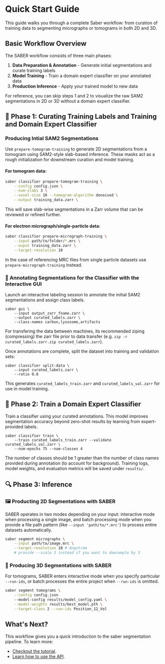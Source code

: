 # Quick Start Guide

This guide walks you through a complete Saber workflow: from curation of training data to segmenting micrographs or tomograms in both 2D and 3D.

## Basic Workflow Overview

The SABER workflow consists of three main phases:

1. **Data Preparation & Annotation** - Generate initial segmentations and curate training labels
2. **Model Training** - Train a domain expert classifier on your annotated data
3. **Production Inference** - Apply your trained model to new data

For reference, you can skip steps 1 and 2 to visualize the raw SAM2 segmentations in 2D or 3D without a domain expert classifier. 

## 🧩 Phase 1: Curating Training Labels and Training and Domain Expert Classifier 

### Producing Intial SAM2 Segmentations
Use `prepare-tomogram-training` to generate 2D segmentations from a tomogram using SAM2-style slab-based inference. These masks act as a rough initialization for downstream curation and model training.

#### For tomogram data:
```bash
saber classifier prepare-tomogram-training \
    --config config.json \
    --num-slabs 3 \
    --voxel-size 10 --tomogram-algorithm denoised \
    --output training_data.zarr \
```
This will save slab-wise segmentations in a Zarr volume that can be reviewed or refined further.

#### For electron micrograph/single-particle data:
```bash
saber classifier prepare-micrograph-training \
    --input path/to/folder/*.mrc \
    --ouput training_data.zarr \
    --target-resolution 10 
```

In the case of referencing MRC files from single particle datasets use `prepare-micrograph-training` instead. 

### 🎨 Annotating Segmentations for the Classifier with the Interactive GUI

Launch an interactive labeling session to annotate the initial SAM2 segmentations and assign class labels.
```
saber gui \
    --input output_zarr_fname.zarr \
    --output curated_labels.zarr \
    --class-names carbon,lysosome,artifacts
```

For transfering the data between machines, its recommended ziping (compressing) the zarr file prior to data transfer (e.g. `zip -r curated_labels.zarr.zip curated_labels.zarr`).

Once annotations are complete, split the dataset into training and validation sets:

```
saber classifier split-data \
    --input curated_labels.zarr \
    --ratio 0.8
```
This generates `curated_labels_train.zarr` and `curated_labels_val.zarr` for use in model training.

## 🧠 Phase 2: Train a Domain Expert Classifier

Train a classifier using your curated annotations. This model improves segmentation accuracy beyond zero-shot results by learning from expert-provided labels.
```
saber classifier train \
    --train curated_labels_train.zarr --validate curated_labels_val.zarr \
    --num-epochs 75 --num-classes 4 
```
The number of classes should be 1 greater than the number of class names provided during annotation (to account for background).
Training logs, model weights, and evaluation metrics will be saved under `results/`.

## 🔍 Phase 3: Inference

### 🖼️ Producting 2D Segmentations with SABER

SABER operates in two modes depending on your input: interactive mode when processing a single image, and batch processing mode when you provide a file path pattern (like `--input 'path/to/*.mrc'`) to process entire datasets automatically.

```bash
saber segment micrographs \
    --input path/to/image.mrc \
    --target-resolution 10 # Angstrom 
    # provide --scale 3 instead if you want to dowsample by 3
```

### 🧊 Producing 3D Segmentations with SABER 

For tomograms, SABER enters interactive mode when you specify particular `--run-ids`, or batch processes the entire project when `--run-ids` is omitted.

```bash
saber segment tomograms \
    --config config.json
    --model-config results/model_config.yaml \
    --model-weights results/best_model.pth \
    --target-class 2 --run-ids Position_12_Vol
```

## What's Next?
This workflow gives you a quick introduction to the saber segmentation pipeline. To learn more:

* [Checkout the tutorial](../tutorials/introduction.md).
* [Learn how to use the API](../api/overview.md). 